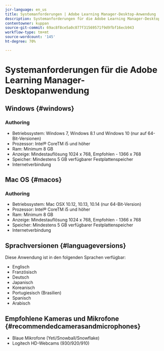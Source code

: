 ```yaml
---
jcr-language: en_us
title: Systemanforderungen | Adobe Learning Manager-Desktop-Anwendung
description: Systemanforderungen für die Adobe Learning Manager-Desktopanwendung
contentowner: kuppan
source-git-commit: 69ac8f8ce5a0c077f31569571f9d9fbf16ecb943
workflow-type: tm+mt
source-wordcount: '145'
ht-degree: 70%

---
```




# Systemanforderungen für die Adobe Learning Manager-Desktopanwendung

## Windows {#windows}

### Authoring

* Betriebssystem: Windows 7, Windows 8.1 und Windows 10 (nur auf 64-Bit-Versionen)
* Prozessor: Intel® CoreTM i5 und höher
* Ram: Minimum 8 GB
* Anzeige: Mindestauflösung 1024 x 768, Empfohlen - 1366 x 768
* Speicher: Mindestens 5 GB verfügbarer Festplattenspeicher
* Internetverbindung

## Mac OS {#macos}

### Authoring

* Betriebssystem: Mac OSX 10.12, 10.13, 10.14 (nur 64-Bit-Version)
* Prozessor: Intel® CoreTM i5 und höher
* Ram: Minimum 8 GB
* Anzeige: Mindestauflösung 1024 x 768, Empfohlen - 1366 x 768
* Speicher: Mindestens 5 GB verfügbarer Festplattenspeicher
* Internetverbindung

## Sprachversionen {#languageversions}

Diese Anwendung ist in den folgenden Sprachen verfügbar: 

* Englisch
* Französisch
* Deutsch
* Japanisch
* Koreanisch
* Portugiesisch (Brasilien)
* Spanisch
* Arabisch

## Empfohlene Kameras und Mikrofone {#recommendedcamerasandmicrophones}

* Blaue Mikrofone (Yeti/Snowball/Snowflake)
* Logitech HD-Webcams (930/920/910)
